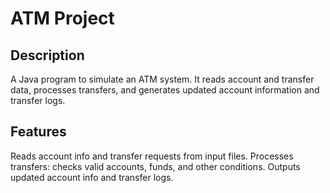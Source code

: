 # ATM Project

## Description
A Java program to simulate an ATM system. It reads account and transfer data, processes transfers, and generates updated account information and transfer logs.

## Features
Reads account info and transfer requests from input files.
Processes transfers: checks valid accounts, funds, and other conditions.
Outputs updated account info and transfer logs.
